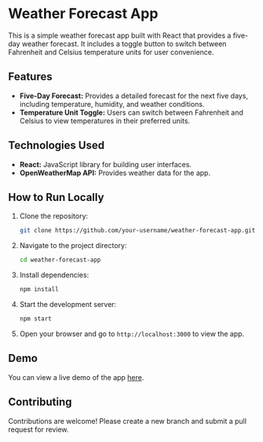 # Weather Forecast App

This is a simple weather forecast app built with React that provides a five-day weather forecast. It includes a toggle button to switch between Fahrenheit and Celsius temperature units for user convenience.

## Features

- **Five-Day Forecast:** Provides a detailed forecast for the next five days, including temperature, humidity, and weather conditions.
- **Temperature Unit Toggle:** Users can switch between Fahrenheit and Celsius to view temperatures in their preferred units.

## Technologies Used

- **React:** JavaScript library for building user interfaces.
- **OpenWeatherMap API:** Provides weather data for the app.

## How to Run Locally

1. Clone the repository:

   ```bash
   git clone https://github.com/your-username/weather-forecast-app.git
   ```

2. Navigate to the project directory:

   ```bash
   cd weather-forecast-app
   ```

3. Install dependencies:

   ```bash
   npm install
   ```


4. Start the development server:

   ```bash
   npm start
   ```

5. Open your browser and go to `http://localhost:3000` to view the app.

## Demo

You can view a live demo of the app [here](https://65bb2f0b32a6ae37a0b76e96--steady-sunburst-eedb47.netlify.app/).

## Contributing

Contributions are welcome! Please create a new branch and submit a pull request for review.

